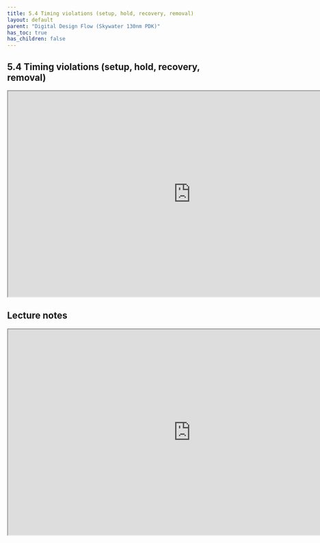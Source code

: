 ```yaml
---
title: 5.4 Timing violations (setup, hold, recovery, removal)
layout: default
parent: "Digital Design Flow (Skywater 130nm PDK)"
has_toc: true
has_children: false
---
```

## 5.4 Timing violations (setup, hold, recovery, removal)
<iframe src="https://drive.google.com/file/d/17Z8t5SHSBvoQjtRylSPtjcNICWEh0ED6/preview" width="854" height="480" allow="autoplay"></iframe>

## Lecture notes
<iframe src="https://drive.google.com/file/d/17ThJLgoFzjVPgkJ6sAGYekqIHm-dpFJO/preview" width="854" height="480" allow="autoplay"></iframe>